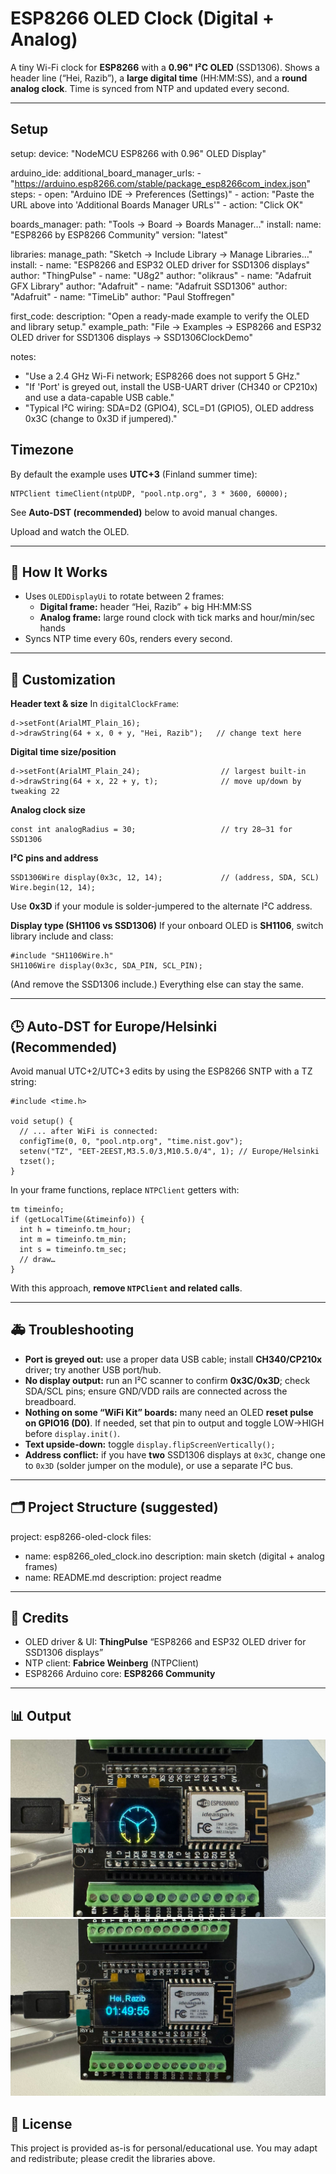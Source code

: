 # ESP8266 OLED Clock (Digital + Analog)

A tiny Wi-Fi clock for **ESP8266** with a **0.96" I²C OLED** (SSD1306).
Shows a header line (“Hei, Razib”), a **large digital time** (HH:MM:SS), and a **round analog clock**.
Time is synced from NTP and updated every second.

---
## Setup
setup:
  device: "NodeMCU ESP8266 with 0.96\" OLED Display"

  arduino_ide:
    additional_board_manager_urls:
      - "https://arduino.esp8266.com/stable/package_esp8266com_index.json"
    steps:
      - open: "Arduino IDE → Preferences (Settings)"
      - action: "Paste the URL above into 'Additional Boards Manager URLs'"
      - action: "Click OK"

  boards_manager:
    path: "Tools → Board → Boards Manager…"
    install:
      name: "ESP8266 by ESP8266 Community"
      version: "latest"

  libraries:
    manage_path: "Sketch → Include Library → Manage Libraries…"
    install:
      - name: "ESP8266 and ESP32 OLED driver for SSD1306 displays"
        author: "ThingPulse"
      - name: "U8g2"
        author: "olikraus"
      - name: "Adafruit GFX Library"
        author: "Adafruit"
      - name: "Adafruit SSD1306"
        author: "Adafruit"
      - name: "TimeLib"
        author: "Paul Stoffregen"

first_code:
  description: "Open a ready-made example to verify the OLED and library setup."
  example_path: "File → Examples → ESP8266 and ESP32 OLED driver for SSD1306 displays → SSD1306ClockDemo"

notes:
  - "Use a 2.4 GHz Wi-Fi network; ESP8266 does not support 5 GHz."
  - "If 'Port' is greyed out, install the USB-UART driver (CH340 or CP210x) and use a data-capable USB cable."
  - "Typical I²C wiring: SDA=D2 (GPIO4), SCL=D1 (GPIO5), OLED address 0x3C (change to 0x3D if jumpered)."



## Timezone

By default the example uses **UTC+3** (Finland summer time):

    NTPClient timeClient(ntpUDP, "pool.ntp.org", 3 * 3600, 60000);

See **Auto-DST (recommended)** below to avoid manual changes.

Upload and watch the OLED.

---

## 🧾 How It Works

- Uses `OLEDDisplayUi` to rotate between 2 frames:
  - **Digital frame:** header “Hei, Razib” + big HH:MM:SS
  - **Analog frame:** large round clock with tick marks and hour/min/sec hands
- Syncs NTP time every 60s, renders every second.

---

## 🧩 Customization

**Header text & size**
In `digitalClockFrame`:

    d->setFont(ArialMT_Plain_16);
    d->drawString(64 + x, 0 + y, "Hei, Razib");   // change text here

**Digital time size/position**

    d->setFont(ArialMT_Plain_24);                  // largest built-in
    d->drawString(64 + x, 22 + y, t);              // move up/down by tweaking 22

**Analog clock size**

    const int analogRadius = 30;                   // try 28–31 for SSD1306

**I²C pins and address**

    SSD1306Wire display(0x3c, 12, 14);             // (address, SDA, SCL)
    Wire.begin(12, 14);

Use **0x3D** if your module is solder-jumpered to the alternate I²C address.

**Display type (SH1106 vs SSD1306)**
If your onboard OLED is **SH1106**, switch library include and class:

    #include "SH1106Wire.h"
    SH1106Wire display(0x3c, SDA_PIN, SCL_PIN);

(And remove the SSD1306 include.) Everything else can stay the same.

---

## 🕒 Auto-DST for Europe/Helsinki (Recommended)

Avoid manual UTC+2/UTC+3 edits by using the ESP8266 SNTP with a TZ string:

    #include <time.h>

    void setup() {
      // ... after WiFi is connected:
      configTime(0, 0, "pool.ntp.org", "time.nist.gov");
      setenv("TZ", "EET-2EEST,M3.5.0/3,M10.5.0/4", 1); // Europe/Helsinki
      tzset();
    }

In your frame functions, replace `NTPClient` getters with:

    tm timeinfo;
    if (getLocalTime(&timeinfo)) {
      int h = timeinfo.tm_hour;
      int m = timeinfo.tm_min;
      int s = timeinfo.tm_sec;
      // draw…
    }

With this approach, **remove `NTPClient` and related calls**.

---

## 🚑 Troubleshooting

- **Port is greyed out:** use a proper data USB cable; install **CH340/CP210x** driver; try another USB port/hub.
- **No display output:** run an I²C scanner to confirm **0x3C/0x3D**; check SDA/SCL pins; ensure GND/VDD rails are connected across the breadboard.
- **Nothing on some “WiFi Kit” boards:** many need an OLED **reset pulse on GPIO16 (D0)**. If needed, set that pin to output and toggle LOW→HIGH before `display.init()`.
- **Text upside-down:** toggle `display.flipScreenVertically();`
- **Address conflict:** if you have **two** SSD1306 displays at `0x3C`, change one to `0x3D` (solder jumper on the module), or use a separate I²C bus.

---

## 🗂️ Project Structure (suggested)

project: esp8266-oled-clock
files:
  - name: esp8266_oled_clock.ino
    description: main sketch (digital + analog frames)
  - name: README.md
    description: project readme


---

## 📝 Credits

- OLED driver & UI: **ThingPulse** “ESP8266 and ESP32 OLED driver for SSD1306 displays”
- NTP client: **Fabrice Weinberg** (NTPClient)
- ESP8266 Arduino core: **ESP8266 Community**

---
## 📊 Output
![Project Photo 1](clock.jpeg)
![Project Photo 2](message.jpeg)
## 🪪 License

This project is provided as-is for personal/educational use.
You may adapt and redistribute; please credit the libraries above.
